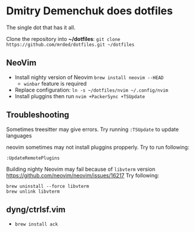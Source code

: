 # Dmitry Demenchuk does dotfiles

The single dot that has it all.

Clone the repository into **~/dotfiles**: `git clone https://github.com/mrded/dotfiles.git ~/dotfiles`


## NeoVim
- Install nighty version of Neovim `brew install neovim --HEAD`
    - `winbar` feature is required 
- Replace configuration: `ln -s ~/dotfiles/nvim ~/.config/nvim`
- Install pluggins then run `nvim +PackerSync +TSUpdate`

## Troubleshooting

Sometimes treesitter may give errors. Try running `:TSUpdate` to update languages 

neovim sometimes may not install pluggins propperly. Try to run following:
```
:UpdateRemotePlugins 
```

Building nighty Neovim may fail because of `libvterm` version https://github.com/neovim/neovim/issues/16217
Try following:
```
brew uninstall --force libvterm
brew unlink libvterm
```


## dyng/ctrlsf.vim

- `brew install ack`
